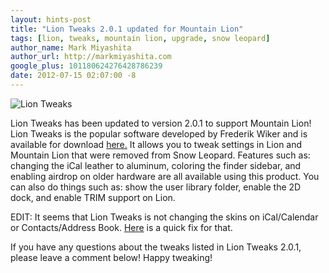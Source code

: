```yaml
---
layout: hints-post
title: "Lion Tweaks 2.0.1 updated for Mountain Lion"
tags: [lion, tweaks, mountain lion, upgrade, snow leopard]
author_name: Mark Miyashita
author_url: http://markmiyashita.com
google_plus: 101180624276428786239
date: 2012-07-15 02:07:00 -8
---
```


<img class="clear blog-image-full-border" src="{{site.url}}/images/lion-tweaks.png" title="Lion Tweaks">

Lion Tweaks has been updated to version 2.0.1 to support Mountain Lion! Lion Tweaks is the popular software developed by Frederik Wiker and is available for download <a href="http://ifredrik.com/applications/index.html">here.</a> It allows you to tweak settings in Lion and Mountain Lion that were removed from Snow Leopard. Features such as: changing the iCal leather to aluminum, coloring the finder sidebar, and enabling airdrop on older hardware are all available using this product. You can also do things such as: show the user library folder, enable the 2D dock, and enable TRIM support on Lion.

EDIT: It seems that Lion Tweaks is not changing the skins on iCal/Calendar or Contacts/Address Book. <a href="http://hints.binaryage.com/change-mountain-lion-calendar-and-contacts-app-to-aluminum-skin/">Here</a> is a quick fix for that.

If you have any questions about the tweaks listed in Lion Tweaks 2.0.1, please leave a comment below! Happy tweaking!